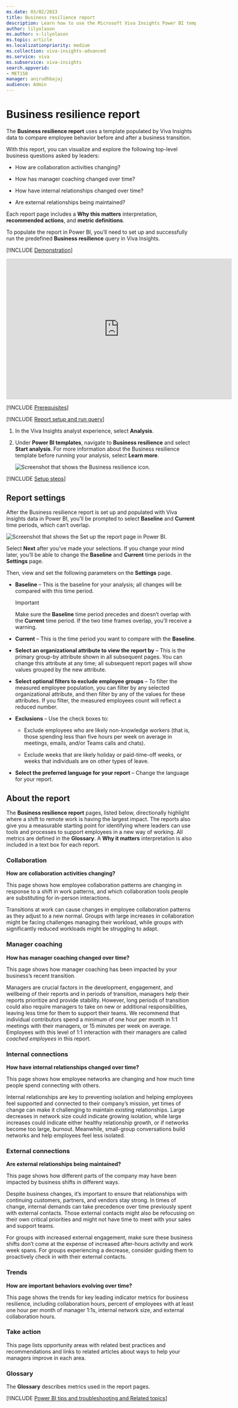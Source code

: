 ```yaml
---
ms.date: 03/02/2023
title: Business resilience report
description: Learn how to use the Microsoft Viva Insights Power BI template to compare employee behavior before and after a business transition
author: lilyolason
ms.author: v-lilyolason
ms.topic: article
ms.localizationpriority: medium 
ms.collection: viva-insights-advanced 
ms.service: viva 
ms.subservice: viva-insights 
search.appverid: 
- MET150 
manager: anirudhbajaj
audience: Admin
---
```


# Business resilience report

The **Business resilience report** uses a template populated by Viva Insights data to compare employee behavior before and after a business transition.

With this report, you can visualize and explore the following top-level business questions asked by leaders:

* How are collaboration activities changing?

* How has manager coaching changed over time?

* How have internal relationships changed over time?

* Are external relationships being maintained?

Each report page includes a **Why this matters** interpretation, **recommended actions**, and **metric definitions**.

To populate the report in Power BI, you’ll need to set up and successfully run the predefined **Business resilience** query in Viva Insights.

[!INCLUDE [Demonstration](includes/demonstration.md)]

<iframe title="Business resilience - Summary" width="600" height="373.5" src="https://msit.powerbi.com/view?r=eyJrIjoiY2RmYWY4YmYtMTdhZC00MTZkLWEwZmMtMDA5ZTczNTIyODI5IiwidCI6IjcyZjk4OGJmLTg2ZjEtNDFhZi05MWFiLTJkN2NkMDExZGI0NyIsImMiOjV9" frameborder="0" allowFullScreen="true"></iframe>

[!INCLUDE [Prerequisites](includes/prerequisites.md)]

[!INCLUDE [Report setup and run query](includes/report-setup-run-query.md)]

1. In the Viva Insights analyst experience, select **Analysis**.

2. Under **Power BI templates**, navigate to **Business resilience** and select **Start analysis**. For more information about the Business resilience template before running your analysis, select **Learn more**.

    ![Screenshot that shows the Business resilience icon.](/viva/insights/advanced/images/br-pbi-start.png)

[!INCLUDE [Setup steps](includes/setup-steps.md)]

## Report settings

After the Business resilience report is set up and populated with Viva Insights data in Power BI, you’ll be prompted to select **Baseline** and **Current** time periods, which can’t overlap.

![Screenshot that shows the Set up the report page in Power BI.](/viva/insights/advanced/images/br-set-up-report.png)

Select **Next** after you’ve made your selections. If you change your mind later, you’ll be able to change the **Baseline** and **Current** time periods in the **Settings** page.

Then, view and set the following parameters on the **Settings** page.

* **Baseline** – This is the baseline for your analysis; all changes will be compared with this time period.

    >[!Important]
    > Make sure the **Baseline** time period precedes and doesn’t overlap with the **Current** time period. If the two time frames overlap, you'll receive a warning.

* **Current** – This is the time period you want to compare with the **Baseline**.

* **Select an organizational attribute to view the report by** – This is the primary group-by attribute shown in all subsequent pages. You can change this attribute at any time; all subsequent report pages will show values grouped by the new attribute.

* **Select optional filters to exclude employee groups** – To filter the measured employee population, you can filter by any selected organizational attribute, and then filter by any of the values for these attributes. If you filter, the measured employees count will reflect a reduced number.

* **Exclusions** – Use the check boxes to:

    * Exclude employees who are likely non-knowledge workers (that is, those spending less than five hours per week on average in meetings, emails, and/or Teams calls and chats).

    * Exclude weeks that are likely holiday or paid-time-off weeks, or weeks that individuals are on other types of leave.

* **Select the preferred language for your report** – Change the language for your report. 


## About the report

The **Business resilience report** pages, listed below, directionally highlight where a shift to remote work is having the largest impact. The reports also give you a measurable starting point for identifying where leaders can use tools and processes to support employees in a new way of working. All metrics are defined in the **Glossary**. A **Why it matters** interpretation is also included in a text box for each report.

### Collaboration

**How are collaboration activities changing?**

This page shows how employee collaboration patterns are changing in response to a shift in work patterns, and which collaboration tools people are substituting for in-person interactions. 

Transitions at work can cause changes in employee collaboration patterns as they adjust to a new normal. Groups with large increases in collaboration might be facing challenges managing their workload, while groups with significantly reduced workloads might be struggling to adapt.

### Manager coaching

**How has manager coaching changed over time?**

This page shows how manager coaching has been impacted by your business’s recent transition.

Managers are crucial factors in the development, engagement, and wellbeing of their reports and in periods of transition, managers help their reports prioritize and provide stability. However, long periods of transition could also require managers to take on new or additional responsibilities, leaving less time for them to support their teams. We recommend that individual contributors spend a minimum of one hour per month in 1:1 meetings with their managers, or 15 minutes per week on average. Employees with this level of 1:1 interaction with their managers are called *coached employees* in this report.

### Internal connections

**How have internal relationships changed over time?**

This page shows how employee networks are changing and how much time people spend connecting with others. 

Internal relationships are key to preventing isolation and helping employees feel supported and connected to their company’s mission, yet times of change can make it challenging to maintain existing relationships. Large decreases in network size could indicate growing isolation, while large increases could indicate either healthy relationship growth, or if networks become too large, burnout. Meanwhile, small-group conversations build networks and help employees feel less isolated.

### External connections

**Are external relationships being maintained?**

This page shows how different parts of the company may have been impacted by business shifts in different ways.

Despite business changes, it’s important to ensure that relationships with continuing customers, partners, and vendors stay strong. In times of change, internal demands can take precedence over time previously spent with external contacts. Those external contacts might also be refocusing on their own critical priorities and might not have time to meet with your sales and support teams.

For groups with increased external engagement, make sure these business shifts don’t come at the expense of increased after-hours activity and work week spans. For groups experiencing a decrease, consider guiding them to proactively check in with their external contacts.

### Trends

**How are important behaviors evolving over time?** 

This page shows the trends for key leading indicator metrics for business resilience, including collaboration hours, percent of employees with at least one hour per month of manager 1:1s, internal network size, and external collaboration hours.

### Take action

This page lists opportunity areas with related best practices and recommendations and links to related articles about ways to help your managers improve in each area.

### Glossary

The **Glossary** describes metrics used in the report pages.

[!INCLUDE [Power BI tips and troubleshooting and Related topics](includes/powerbi-tips-related-topic.md)]